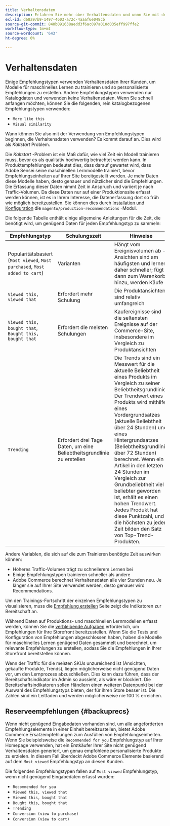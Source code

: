 ```yaml
---
title: Verhaltensdaten
description: Erfahren Sie mehr über Verhaltensdaten und wann Sie mit der Verwendung beginnen können.
exl-id: d68a97b9-1497-4603-a72c-4aaaf6e048cb
source-git-commit: 840b091638aedd3f6ac097a010d035eff997ffe2
workflow-type: tm+mt
source-wordcount: '643'
ht-degree: 0%

---
```


# Verhaltensdaten

Einige Empfehlungstypen verwenden Verhaltensdaten Ihrer Kunden, um Modelle für maschinelles Lernen zu trainieren und so personalisierte Empfehlungen zu erstellen. Andere Empfehlungstypen verwenden nur Katalogdaten und verwenden keine Verhaltensdaten. Wenn Sie schnell anfangen möchten, können Sie die folgenden, rein katalogbezogenen Empfehlungstypen verwenden:

- `More like this`
- `Visual similarity`

Wann können Sie also mit der Verwendung von Empfehlungstypen beginnen, die Verhaltensdaten verwenden? Es kommt darauf an. Dies wird als _Kaltstart_ Problem.

Die _Kaltstart_ -Problem ist ein Maß dafür, wie viel Zeit ein Modell trainieren muss, bevor es als qualitativ hochwertig betrachtet werden kann. In Produktempfehlungen bedeutet dies, dass darauf gewartet wird, dass Adobe Sensei seine maschinellen Lernmodelle trainiert, bevor Empfehlungseinheiten auf Ihrer Site bereitgestellt werden. Je mehr Daten diese Modelle haben, desto genauer und nützlicher sind die Empfehlungen. Die Erfassung dieser Daten nimmt Zeit in Anspruch und variiert je nach Traffic-Volumen. Da diese Daten nur auf einer Produktionssite erfasst werden können, ist es in Ihrem Interesse, die Datenerfassung dort so früh wie möglich bereitzustellen. Sie können dies durch [Installation und Konfiguration](install-configure.md) die `magento/production-recommendations` -Modul.

Die folgende Tabelle enthält einige allgemeine Anleitungen für die Zeit, die benötigt wird, um genügend Daten für jeden Empfehlungstyp zu sammeln:

| Empfehlungstyp | Schulungszeit | Hinweise |
|---|---|---|
| Popularitätsbasiert (`Most viewed`, `Most purchased`, `Most added to cart`) | Varianten | Hängt vom Ereignisvolumen ab - Ansichten sind am häufigsten und lernen daher schneller; fügt dann zum Warenkorb hinzu, werden Käufe |
| `Viewed this, viewed that` | Erfordert mehr Schulung | Die Produktansichten sind relativ umfangreich |
| `Viewed this, bought that`, `Bought this, bought that` | Erfordert die meisten Schulungen | Kaufereignisse sind die seltensten Ereignisse auf der Commerce-Site, insbesondere im Vergleich zu Produktansichten |
| `Trending` | Erfordert drei Tage Daten, um eine Beliebtheitsgrundlinie zu erstellen | Die Trends sind ein Messwert für die aktuelle Beliebtheit eines Produkts im Vergleich zu seiner Beliebtheitsgrundlinie. Der Trendwert eines Produkts wird mithilfe eines Vordergrundsatzes (aktuelle Beliebtheit über 24 Stunden) und eines Hintergrundsatzes (Beliebtheitsgrundlinie über 72 Stunden) berechnet. Wenn ein Artikel in den letzten 24 Stunden im Vergleich zur Grundbeliebtheit viel beliebter geworden ist, erhält es einen hohen Trendwert. Jedes Produkt hat diese Punktzahl, und die höchsten zu jeder Zeit bilden den Satz von Top-Trend-Produkten. |

Andere Variablen, die sich auf die zum Trainieren benötigte Zeit auswirken können:

- Höheres Traffic-Volumen trägt zu schnellerem Lernen bei
- Einige Empfehlungstypen trainieren schneller als andere
- Adobe Commerce berechnet Verhaltensdaten alle vier Stunden neu. Je länger sie auf Ihrer Site verwendet werden, desto genauer wird Recommendations.

Um den Trainings-Fortschritt der einzelnen Empfehlungstypen zu visualisieren, muss die [Empfehlung erstellen](create.md) Seite zeigt die Indikatoren zur Bereitschaft an.

Während Daten auf Produktions- und maschinellen Lernmodellen erfasst werden, können Sie die [verbleibende Aufgaben](implementation-workflow.md) erforderlich, um Empfehlungen für Ihre Storefront bereitzustellen. Wenn Sie die Tests und Konfiguration von Empfehlungen abgeschlossen haben, haben die Modelle für maschinelles Lernen genügend Daten gesammelt und berechnet, um relevante Empfehlungen zu erstellen, sodass Sie die Empfehlungen in Ihrer Storefront bereitstellen können.

Wenn der Traffic für die meisten SKUs unzureichend ist (Ansichten, gekaufte Produkte, Trends), liegen möglicherweise nicht genügend Daten vor, um den Lernprozess abzuschließen. Dies kann dazu führen, dass der Bereitschaftsindikator im Admin so aussieht, als wäre er blockiert.
Die Bereitschaftsindikatoren sollen Händlern einen weiteren Datenpunkt bei der Auswahl des Empfehlungstyps bieten, der für ihren Store besser ist. Die Zahlen sind ein Leitfaden und werden möglicherweise nie 100 % erreichen.

## Reserveempfehlungen {#backuprecs}

Wenn nicht genügend Eingabedaten vorhanden sind, um alle angeforderten Empfehlungselemente in einer Einheit bereitzustellen, bietet Adobe Commerce Ersatzempfehlungen zum Ausfüllen von Empfehlungseinheiten. Wenn Sie beispielsweise die `Recommended for you` Empfehlungstyp auf Ihrer Homepage verwenden, hat ein Erstkäufer Ihrer Site nicht genügend Verhaltensdaten generiert, um genau empfohlene personalisierte Produkte zu erzielen. In diesem Fall überdeckt Adobe Commerce Elemente basierend auf dem `Most viewed` Empfehlungstyp an diesen Kunden.

Die folgenden Empfehlungstypen fallen auf `Most viewed` Empfehlungstyp, wenn nicht genügend Eingabedaten erfasst wurden:

- `Recommended for you`
- `Viewed this, viewed that`
- `Viewed this, bought that`
- `Bought this, bought that`
- `Trending`
- `Conversion (view to purchase)`
- `Conversion (view to cart)`
